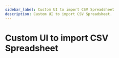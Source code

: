 ```yaml
---
sidebar_label: Custom UI to import CSV Spreadsheet
description: Custom UI to import CSV Spreadsheet.
---
```


# Custom UI to import CSV Spreadsheet


